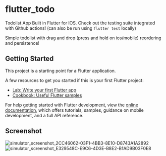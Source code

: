 # flutter_todo

Todolist App Built in Flutter for IOS.
Check out the testing suite integrated with Github actions! (can also be run using `flutter test` locally)

Simple todolist with drag and drop (press and hold on ios/mobile) reordering and persistence!


## Getting Started

This project is a starting point for a Flutter application.

A few resources to get you started if this is your first Flutter project:

- [Lab: Write your first Flutter app](https://docs.flutter.dev/get-started/codelab)
- [Cookbook: Useful Flutter samples](https://docs.flutter.dev/cookbook)

For help getting started with Flutter development, view the
[online documentation](https://docs.flutter.dev/), which offers tutorials,
samples, guidance on mobile development, and a full API reference.

## Screenshot
![simulator_screenshot_2CC46062-03F1-4BB3-8E10-D8743A1A2892](https://github.com/luisdlpr/flutter_todo/assets/102662773/65116072-52d6-4d02-b040-056b4ff07fd0)
![simulator_screenshot_E329548C-E9C6-4D3E-B8E2-B1AD9B03F0E8](https://github.com/luisdlpr/flutter_todo/assets/102662773/4a88ae44-57a5-41e8-b8a7-6d794d13f4fa)
